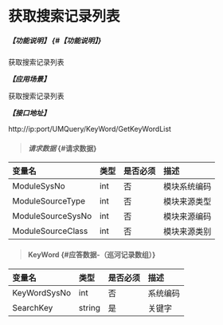 # 获取搜索记录列表

##### _【功能说明】_ {#【功能说明】}

获取搜索记录列表

_**【应用场景】**_

获取搜索记录列表

_**【接口地址】**_

http://ip:port/UMQuery/KeyWord/GetKeyWordList

> #### _请求数据_ {#请求数据}

| 变量名 | 类型 | 是否必须 | 描述 |
| :--- | :--- | :--- | :--- |
| ModuleSysNo| int | 否 | 模块系统编码 |
| ModuleSourceType| int | 否 | 模块来源类型 |
| ModuleSourceSysNo| int | 否 | 模块来源编码 |
| ModuleSourceClass| int | 否 | 模块来源类别 |

> #### KeyWord {#应答数据-（巡河记录数组）}

| 变量名 | 类型 | 是否必须 | 描述 |
| :--- | :--- | :--- | :--- |
| KeyWordSysNo| int | 否 | 系统编码 |
| SearchKey| string | 是 |关键字|






